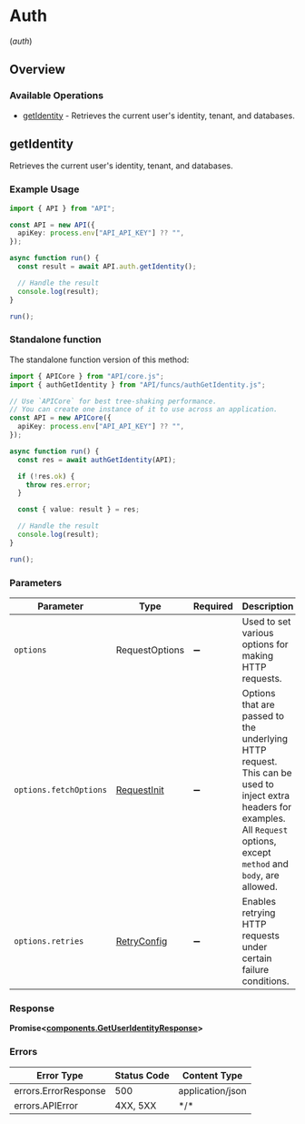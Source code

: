 # Auth
(*auth*)

## Overview

### Available Operations

* [getIdentity](#getidentity) - Retrieves the current user's identity, tenant, and databases.

## getIdentity

Retrieves the current user's identity, tenant, and databases.

### Example Usage

```typescript
import { API } from "API";

const API = new API({
  apiKey: process.env["API_API_KEY"] ?? "",
});

async function run() {
  const result = await API.auth.getIdentity();

  // Handle the result
  console.log(result);
}

run();
```

### Standalone function

The standalone function version of this method:

```typescript
import { APICore } from "API/core.js";
import { authGetIdentity } from "API/funcs/authGetIdentity.js";

// Use `APICore` for best tree-shaking performance.
// You can create one instance of it to use across an application.
const API = new APICore({
  apiKey: process.env["API_API_KEY"] ?? "",
});

async function run() {
  const res = await authGetIdentity(API);

  if (!res.ok) {
    throw res.error;
  }

  const { value: result } = res;

  // Handle the result
  console.log(result);
}

run();
```

### Parameters

| Parameter                                                                                                                                                                      | Type                                                                                                                                                                           | Required                                                                                                                                                                       | Description                                                                                                                                                                    |
| ------------------------------------------------------------------------------------------------------------------------------------------------------------------------------ | ------------------------------------------------------------------------------------------------------------------------------------------------------------------------------ | ------------------------------------------------------------------------------------------------------------------------------------------------------------------------------ | ------------------------------------------------------------------------------------------------------------------------------------------------------------------------------ |
| `options`                                                                                                                                                                      | RequestOptions                                                                                                                                                                 | :heavy_minus_sign:                                                                                                                                                             | Used to set various options for making HTTP requests.                                                                                                                          |
| `options.fetchOptions`                                                                                                                                                         | [RequestInit](https://developer.mozilla.org/en-US/docs/Web/API/Request/Request#options)                                                                                        | :heavy_minus_sign:                                                                                                                                                             | Options that are passed to the underlying HTTP request. This can be used to inject extra headers for examples. All `Request` options, except `method` and `body`, are allowed. |
| `options.retries`                                                                                                                                                              | [RetryConfig](../../lib/utils/retryconfig.md)                                                                                                                                  | :heavy_minus_sign:                                                                                                                                                             | Enables retrying HTTP requests under certain failure conditions.                                                                                                               |

### Response

**Promise\<[components.GetUserIdentityResponse](../../models/components/getuseridentityresponse.md)\>**

### Errors

| Error Type           | Status Code          | Content Type         |
| -------------------- | -------------------- | -------------------- |
| errors.ErrorResponse | 500                  | application/json     |
| errors.APIError      | 4XX, 5XX             | \*/\*                |